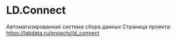 # LD.Connect
Автоматизированная система сбора данных
Страница проекта: https://labdata.ru/projects/ld_connect
